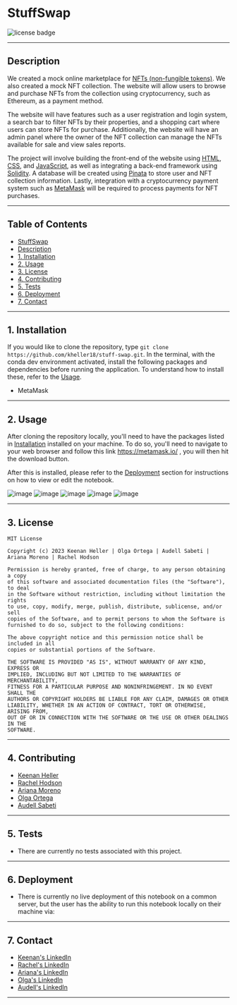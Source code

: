 # StuffSwap

![license badge](https://shields.io/badge/license-mit-blue)

---

## Description
We created a mock online marketplace for [NFTs (non-fungible tokens)](https://en.wikipedia.org/wiki/Non-fungible_token). We also created a mock NFT collection. The website will allow users to browse and purchase NFTs from the collection using cryptocurrency, such as Ethereum, as a payment method.

The website will have features such as a user registration and login system, a search bar to filter NFTs by their properties, and a shopping cart where users can store NFTs for purchase. Additionally, the website will have an admin panel where the owner of the NFT collection can manage the NFTs available for sale and view sales reports.

The project will involve building the front-end of the website using [HTML](https://developer.mozilla.org/en-US/docs/Learn/Getting_started_with_the_web/HTML_basics), [CSS](https://developer.mozilla.org/en-US/docs/Learn/Getting_started_with_the_web/CSS_basics), and [JavaScript](https://www.javascript.com/), as well as integrating a back-end framework using [Solidity](https://soliditylang.org/). A database will be created using [Pinata](https://www.pinata.cloud/) to store user and NFT collection information. Lastly, integration with a cryptocurrency payment system such as [MetaMask](https://metamask.io/download/) will be required to process payments for NFT purchases.

---

## Table of Contents

  - [StuffSwap](#stuffswap)
  - [Description](#description)
  - [1. Installation](#1-installation)
  - [2. Usage](#2-usage)
  - [3. License](#3-license)
  - [4. Contributing](#4-contributing)
  - [5. Tests](#5-tests)
  - [6. Deployment](#6-deployment)
  - [7. Contact](#7-contact)

---

## 1. Installation

  If you would like to clone the repository, type `git clone https://github.com/kheller18/stuff-swap.git`.
  In the terminal, with the conda dev environment activated, install the following packages and dependencies before running the application. To understand how to install these, refer to the [Usage](#2-usage).
  - MetaMask


---

## 2. Usage

  After cloning the repository locally, you'll need to have the packages listed in [Installation](#1-installation) installed on your machine. To do so, you'll need to navigate to your web browser and follow this link https://metamask.io/ , you will then hit the download button. 

  After this is installed, please refer to the [Deployment](#6-deployment) section for instructions on how to view or edit the notebook.
  
  
  
  ![image](https://user-images.githubusercontent.com/116121637/230520641-234b5798-8667-44e8-a396-93e2a8f93f78.png)
  ![image](https://user-images.githubusercontent.com/116121637/230521173-aab4dc7b-c45c-4b1a-a613-e9fb7fa33b06.png)
  ![image](https://user-images.githubusercontent.com/116121637/230520870-b75777c5-bedb-4b6a-85ab-02151a465e8e.png)
  ![image](https://user-images.githubusercontent.com/116121637/230520690-f230fe9f-8bf3-4d54-9ca4-17aa980b66ab.png)
  ![image](https://user-images.githubusercontent.com/116121637/230521498-c22babb7-ae55-42ae-92c4-c4a35dedf522.png)






---

## 3. License
  ```
  MIT License

  Copyright (c) 2023 Keenan Heller | Olga Ortega | Audell Sabeti | Ariana Moreno | Rachel Hodson

  Permission is hereby granted, free of charge, to any person obtaining a copy
  of this software and associated documentation files (the "Software"), to deal
  in the Software without restriction, including without limitation the rights
  to use, copy, modify, merge, publish, distribute, sublicense, and/or sell
  copies of the Software, and to permit persons to whom the Software is
  furnished to do so, subject to the following conditions:

  The above copyright notice and this permission notice shall be included in all
  copies or substantial portions of the Software.

  THE SOFTWARE IS PROVIDED "AS IS", WITHOUT WARRANTY OF ANY KIND, EXPRESS OR
  IMPLIED, INCLUDING BUT NOT LIMITED TO THE WARRANTIES OF MERCHANTABILITY,
  FITNESS FOR A PARTICULAR PURPOSE AND NONINFRINGEMENT. IN NO EVENT SHALL THE
  AUTHORS OR COPYRIGHT HOLDERS BE LIABLE FOR ANY CLAIM, DAMAGES OR OTHER
  LIABILITY, WHETHER IN AN ACTION OF CONTRACT, TORT OR OTHERWISE, ARISING FROM,
  OUT OF OR IN CONNECTION WITH THE SOFTWARE OR THE USE OR OTHER DEALINGS IN THE
  SOFTWARE.
  ```
---

## 4. Contributing

  + [Keenan Heller](https://github.com/kheller18)
  + [Rachel Hodson](https://github.com/rachelannhodson)
  + [Ariana Moreno](https://github.com/arianamoreno13)
  + [Olga Ortega](https://github.com/olgaortega5)
  + [Audell Sabeti](https://github.com/asabeti)

---

## 5. Tests

  + There are currently no tests associated with this project.

---

## 6. Deployment
  + There is currently no live deployment of this notebook on a common server, but the user has the ability to run this notebook locally on their machine via:

---

## 7. Contact

  + [Keenan's LinkedIn](https://www.linkedin.com/in/keenanheller/)
  + [Rachel's LinkedIn](https://www.linkedin.com/in/rachelannhodson/)
  + [Ariana's LinkedIn](www.linkedin.com/in/ariana-moreno-52b2b7211)
  + [Olga's LinkedIn](https://www.linkedin.com/in/olga-ortega-82a15329)
  + [Audell's LinkedIn](https://www.linkedin.com/in/audell-sabeti-38375a1b2)

---
